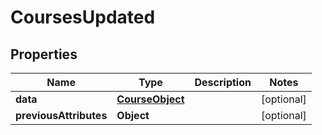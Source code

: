 # CoursesUpdated

## Properties
Name | Type | Description | Notes
------------ | ------------- | ------------- | -------------
**data** | [**CourseObject**](CourseObject.md) |  |  [optional]
**previousAttributes** | **Object** |  |  [optional]
